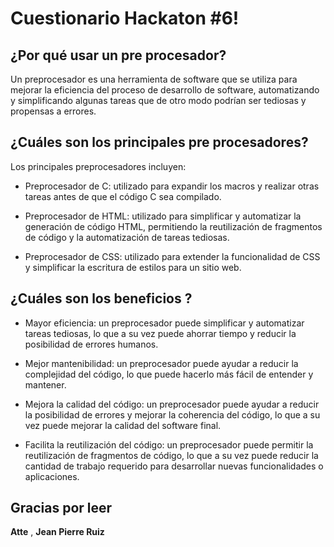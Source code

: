 # Cuestionario Hackaton #6!


## ¿Por qué usar un pre procesador?

Un preprocesador es una herramienta de software que se utiliza para mejorar la eficiencia del proceso de desarrollo de software, automatizando y simplificando algunas tareas que de otro modo podrían ser tediosas y propensas a errores.

## ¿Cuáles son los principales pre procesadores?

Los principales preprocesadores incluyen:

-  Preprocesador de C: utilizado para expandir los macros y realizar otras tareas antes de que el código C sea compilado.
    
-  Preprocesador de HTML: utilizado para simplificar y automatizar la generación de código HTML, permitiendo la reutilización de fragmentos de código y la automatización de tareas tediosas.
    
-  Preprocesador de CSS: utilizado para extender la funcionalidad de CSS y simplificar la escritura de estilos para un sitio web.

## ¿Cuáles son los beneficios ?

-  Mayor eficiencia: un preprocesador puede simplificar y automatizar tareas tediosas, lo que a su vez puede ahorrar tiempo y reducir la posibilidad de errores humanos.
    
-  Mejor mantenibilidad: un preprocesador puede ayudar a reducir la complejidad del código, lo que puede hacerlo más fácil de entender y mantener.
    
-  Mejora la calidad del código: un preprocesador puede ayudar a reducir la posibilidad de errores y mejorar la coherencia del código, lo que a su vez puede mejorar la calidad del software final.
    
-  Facilita la reutilización del código: un preprocesador puede permitir la reutilización de fragmentos de código, lo que a su vez puede reducir la cantidad de trabajo requerido para desarrollar nuevas funcionalidades o aplicaciones.

## Gracias por leer
**Atte** , **Jean Pierre Ruiz**